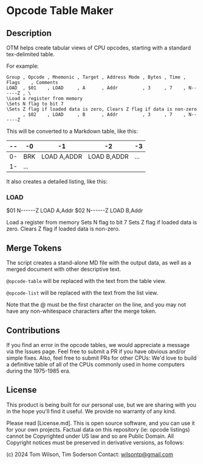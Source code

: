 # Opcode Table Maker

## Description 

OTM helps create tabular views of CPU opcodes, starting with a standard tex-delimited table.

For example: 

```
Group , Opcode , Mnemonic , Target , Address Mode , Bytes , Time , Flags    , Comments
LOAD  , $01    , LOAD     , A      , Addr         , 3     , 7    , N------Z , \
\Load a register from memory
\Sets N flag to bit 7
\Sets Z flag if loaded data is zero, Clears Z flag if data is non-zero
      , $02    , LOAD     , B      , Addr         , 3     , 7    , N------Z
```

This will be converted to a Markdown table, like this:

| -- | -0          | -1          | -2          | -3 
|----|-------------|-------------|-------------|----                                                                  
| 0- | BRK         | LOAD A,ADDR | LOAD B,ADDR | ...
| 1- | ...

It also creates a detailed listing, like this:

### LOAD

$01  N------Z  LOAD A,Addr
$02  N------Z  LOAD B,Addr

Load a register from memory
Sets N flag to bit 7
Sets Z flag if loaded data is zero. Clears Z flag if loaded data is non-zero.

## Merge Tokens

The script creates a stand-alone MD file with the output data, as well as a merged document with other descriptive text. 

`@opcode-table` will be replaced with the text from the table view.

`@opcode-list` will be replaced with the text from the list view.

Note that the @ must be the first character on the line, and you may not have any non-whitespace characters after the merge token.

## Contributions

If you find an error in the opcode tables, we would appreciate a message via the Issues page. Feel free to submit a PR if you have
obvious and/or simple fixes. Also, feel free to submit PRs for other CPUs: We'd love to build a definitive table of all of the CPUs
commonly used in home computers during the 1975-1985 era.

## License

This product is being built for our personal use, but we are sharing with you in the hope you'll find it useful. We provide no warranty
of any kind. 

Please read [License.md]. This is open source software, and you can use it for your own projects. 
Factual data on this repository (ie: opcode listings) cannot be Copyrighted under US law and so are Public Domain.
All Copyright notices must be preserved in derivative versions, as follows:

(c) 2024 Tom Wilson, Tim Soderson
Contact: wilsontp@gmail.com 
